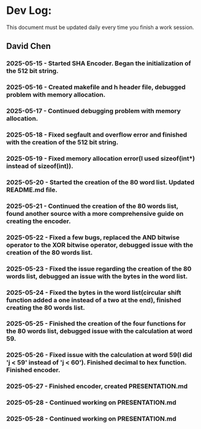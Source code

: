 # Dev Log:

This document must be updated daily every time you finish a work session.

## David Chen  

### 2025-05-15 - Started SHA Encoder. Began the initialization of the 512 bit string.

### 2025-05-16 - Created makefile and h header file, debugged problem with memory allocation.

### 2025-05-17 - Continued debugging problem with memory allocation.

### 2025-05-18 - Fixed segfault and overflow error and finished with the creation of the 512 bit string.

### 2025-05-19 - Fixed memory allocation error(I used sizeof(int*) instead of sizeof(int)).

### 2025-05-20 - Started the creation of the 80 word list. Updated README.md file. 

### 2025-05-21 - Continued the creation of the 80 words list, found another source with a more comprehensive guide on creating the encoder.

### 2025-05-22 - Fixed a few bugs, replaced the AND bitwise operator to the XOR bitwise operator, debugged issue with the creation of the 80 words list.

### 2025-05-23 - Fixed the issue regarding the creation of the 80 words list, debugged an issue with the bytes in the word list. 

### 2025-05-24 - Fixed the bytes in the word list(circular shift function added a one instead of a two at the end), finished creating the 80 words list.

### 2025-05-25 - Finished the creation of the four functions for the 80 words list, debugged issue with the calculation at word 59.

### 2025-05-26 - Fixed issue with the calculation at word 59(I did 'j < 59' instead of 'j < 60'). Finished decimal to hex function. Finished encoder. 

### 2025-05-27 - Finished encoder, created PRESENTATION.md

### 2025-05-28 - Continued working on PRESENTATION.md

### 2025-05-28 - Continued working on PRESENTATION.md